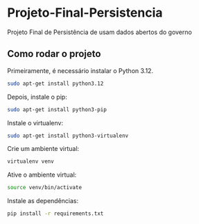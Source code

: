# Projeto-Final-Persistencia
Projeto Final de Persistência de usam dados abertos do governo


## Como rodar o projeto

Primeiramente, é necessário instalar o Python 3.12.

```bash
sudo apt-get install python3.12
```

Depois, instale o pip:

```bash
sudo apt-get install python3-pip
```

Instale o virtualenv:

```bash
sudo apt-get install python3-virtualenv
```

Crie um ambiente virtual:

```bash
virtualenv venv
```

Ative o ambiente virtual:

```bash
source venv/bin/activate
```

Instale as dependências:

```bash
pip install -r requirements.txt
```